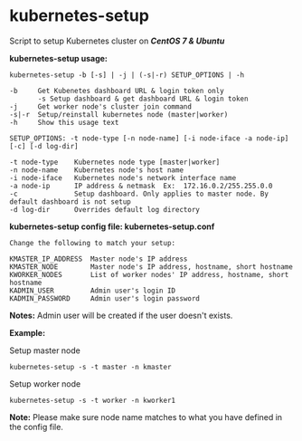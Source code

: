 # kubernetes-setup
Script to setup Kubernetes cluster on ***CentOS 7 & Ubuntu***

**kubernetes-setup usage:**
```      
kubernetes-setup -b [-s] | -j | (-s|-r) SETUP_OPTIONS | -h
         
-b     Get Kubenetes dashboard URL & login token only
       -s Setup dashboard & get dashboard URL & login token
-j     Get worker node's cluster join command
-s|-r  Setup/reinstall kubernetes node (master|worker)
-h     Show this usage text
         
SETUP_OPTIONS: -t node-type [-n node-name] [-i node-iface -a node-ip] [-c] [-d log-dir]
         
-t node-type    Kubernetes node type [master|worker]
-n node-name    Kubernetes node's host name
-i node-iface   Kubernetes node's network interface name
-a node-ip      IP address & netmask  Ex:  172.16.0.2/255.255.0.0
-c              Setup dashboard. Only applies to master node. By default dashboard is not setup
-d log-dir      Overrides default log directory 
```
**kubernetes-setup config file: kubernetes-setup.conf**
```
Change the following to match your setup:

KMASTER_IP_ADDRESS  Master node's IP address
KMASTER_NODE        Master node's IP address, hostname, short hostname
KWORKER_NODES       List of worker nodes' IP address, hostname, short hostname
KADMIN_USER         Admin user's login ID
KADMIN_PASSWORD     Admin user's login password
```
**Notes:** 
Admin user will be created if the user doesn't exists.

**Example:**

Setup master node
```
kubernetes-setup -s -t master -n kmaster
```
Setup worker node
```
kubernetes-setup -s -t worker -n kworker1
```
**Note:** Please make sure node name matches to what you have defined in the config file.
